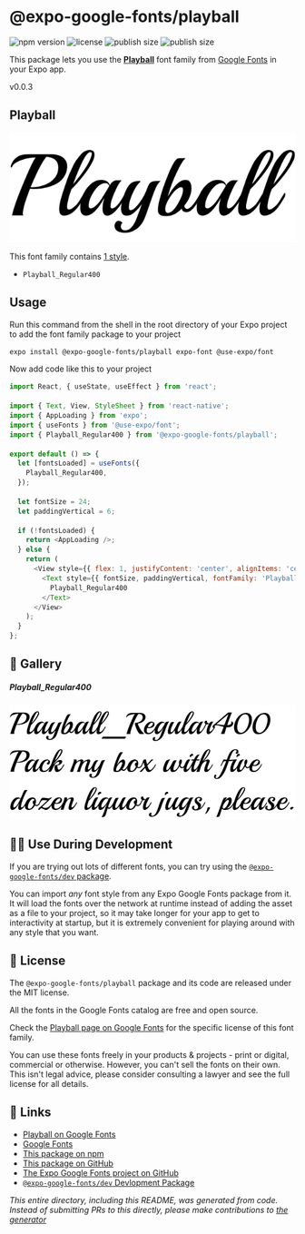# @expo-google-fonts/playball

![npm version](https://flat.badgen.net/npm/v/@expo-google-fonts/playball)
![license](https://flat.badgen.net/github/license/expo/google-fonts)
![publish size](https://flat.badgen.net/packagephobia/install/@expo-google-fonts/playball)
![publish size](https://flat.badgen.net/packagephobia/publish/@expo-google-fonts/playball)

This package lets you use the [**Playball**](https://fonts.google.com/specimen/Playball) font family from [Google Fonts](https://fonts.google.com/) in your Expo app.

v0.0.3

## Playball

![Playball](./font-family.png)

This font family contains [1 style](#-gallery).

- `Playball_Regular400`

## Usage

Run this command from the shell in the root directory of your Expo project to add the font family package to your project
```sh
expo install @expo-google-fonts/playball expo-font @use-expo/font
```

Now add code like this to your project
```js
import React, { useState, useEffect } from 'react';

import { Text, View, StyleSheet } from 'react-native';
import { AppLoading } from 'expo';
import { useFonts } from '@use-expo/font';
import { Playball_Regular400 } from '@expo-google-fonts/playball';

export default () => {
  let [fontsLoaded] = useFonts({
    Playball_Regular400,
  });

  let fontSize = 24;
  let paddingVertical = 6;

  if (!fontsLoaded) {
    return <AppLoading />;
  } else {
    return (
      <View style={{ flex: 1, justifyContent: 'center', alignItems: 'center' }}>
        <Text style={{ fontSize, paddingVertical, fontFamily: 'Playball_Regular400' }}>
          Playball_Regular400
        </Text>
      </View>
    );
  }
};

```

## 🔡 Gallery

##### Playball_Regular400
![Playball_Regular400](./73b95f0b1cd341f32c0f20d1fda10e035733b1906538a749d3fc06d9402c8f2f.ttf.png)


## 👩‍💻 Use During Development

If you are trying out lots of different fonts, you can try using the [`@expo-google-fonts/dev` package](https://github.com/expo/google-fonts/tree/master/font-packages/dev#readme).

You can import *any* font style from any Expo Google Fonts package from it. It will load the fonts
over the network at runtime instead of adding the asset as a file to your project, so it may take longer
for your app to get to interactivity at startup, but it is extremely convenient
for playing around with any style that you want.

## 📖 License

The `@expo-google-fonts/playball` package and its code are released under the MIT license.

All the fonts in the Google Fonts catalog are free and open source.

Check the [Playball page on Google Fonts](https://fonts.google.com/specimen/Playball) for the specific license of this font family.

You can use these fonts freely in your products & projects - print or digital, commercial or otherwise. However, you can't sell the fonts on their own. This isn't legal advice, please consider consulting a lawyer and see the full license for all details.

## 🔗 Links

- [Playball on Google Fonts](https://fonts.google.com/specimen/Playball)
- [Google Fonts](https://fonts.google.com/)
- [This package on npm](https://www.npmjs.com/package/@expo-google-fonts/playball)
- [This package on GitHub](https://github.com/expo/google-fonts/tree/master/font-packages/playball)
- [The Expo Google Fonts project on GitHub](https://github.com/expo/google-fonts)
- [`@expo-google-fonts/dev` Devlopment Package](https://github.com/expo/google-fonts/tree/master/font-packages/dev)


*This entire directory, including this README, was generated from code. Instead of submitting PRs to this directly, please make contributions to [the generator](https://github.com/expo/google-fonts/tree/master/packages/generator)*
